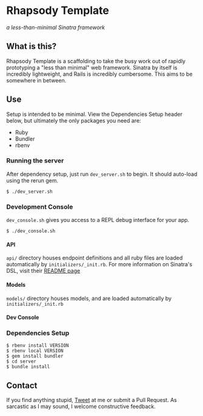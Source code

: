 # Rhapsody Template #
_a less-than-minimal Sinatra framework_

## What is this? ##
Rhapsody Template is a scaffolding to take the busy work out of rapidly prototyping a "less than minimal" web framework. Sinatra by itself is incredibly lightweight, and Rails is incredibly cumbersome. This aims to be somewhere in between.

## Use ##
Setup is intended to be minimal. View the Dependencies Setup header below, but ultimately the only packages you need are:

* Ruby
* Bundler
* rbenv

### Running the server ###
After dependency setup, just run `dev_server.sh` to begin. It should auto-load using the rerun gem.

    $ ./dev_server.sh

### Development Console ###
`dev_console.sh` gives you access to a REPL debug interface for your app.

    $ ./dev_console.sh

#### API ####
`api/` directory houses endpoint definitions and all ruby files are loaded automatically by `initializers/_init.rb`. For more information on Sinatra's DSL, visit their [README page](http://www.sinatrarb.com/intro.html)

#### Models ####
`models/` directory houses models, and are loaded automatically by `initializers/_init.rb`

#### Dev Console ####

### Dependencies Setup ###
    $ rbenv install VERSION
    $ rbenv local VERSION
    $ gem install bundler
    $ cd server
    $ bundle install

## Contact ##
If you find anything stupid, [Tweet](https://twitter.com/Zambini845) at me or submit a Pull Request. As sarcastic as I may sound, I welcome constructive feedback.
